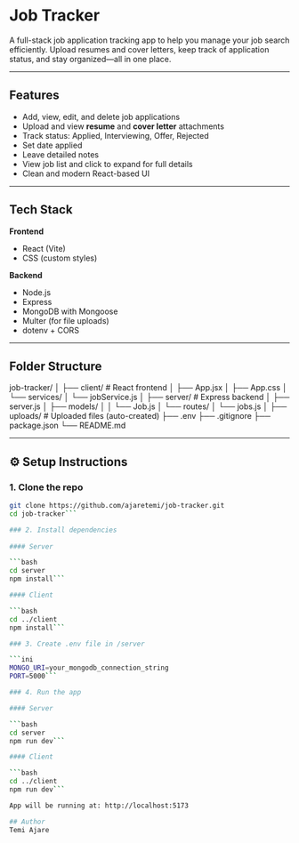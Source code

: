 # Job Tracker

A full-stack job application tracking app to help you manage your job search efficiently. Upload resumes and cover letters, keep track of application status, and stay organized—all in one place.

---

## Features

- Add, view, edit, and delete job applications
- Upload and view **resume** and **cover letter** attachments
- Track status: Applied, Interviewing, Offer, Rejected
- Set date applied
- Leave detailed notes
- View job list and click to expand for full details
- Clean and modern React-based UI

---

## Tech Stack

**Frontend**
- React (Vite)
- CSS (custom styles)

**Backend**
- Node.js
- Express
- MongoDB with Mongoose
- Multer (for file uploads)
- dotenv + CORS

---

## Folder Structure

job-tracker/
│
├── client/ # React frontend
│ ├── App.jsx
│ ├── App.css
│ └── services/
│ └── jobService.js
│
├── server/ # Express backend
│ ├── server.js
│ ├── models/
│ │ └── Job.js
│ └── routes/
│ └── jobs.js
│
├── uploads/ # Uploaded files (auto-created)
├── .env
├── .gitignore
├── package.json
└── README.md


---

## ⚙️ Setup Instructions

### 1. Clone the repo

```bash
git clone https://github.com/ajaretemi/job-tracker.git
cd job-tracker```

### 2. Install dependencies
    
#### Server

```bash
cd server
npm install```

#### Client

```bash
cd ../client
npm install```

### 3. Create .env file in /server

```ini
MONGO_URI=your_mongodb_connection_string
PORT=5000```

### 4. Run the app

#### Server

```bash
cd server
npm run dev```

#### Client

```bash
cd ../client
npm run dev```

App will be running at: http://localhost:5173

## Author
Temi Ajare

